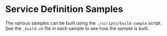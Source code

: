 # Service Definition Samples

The various samples can be built using the `./scripts/build-sample` script.  See
the `_build.sh` file in each sample to see how the sample is built.
